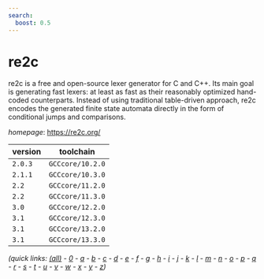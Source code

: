 ```yaml
---
search:
  boost: 0.5
---
```

# re2c

re2c is a free and open-source lexer generator for C and C++. Its main goal is generating fast lexers: at least as fast as their reasonably optimized hand-coded counterparts. Instead of using traditional table-driven approach, re2c encodes the generated finite state automata directly in the form of conditional jumps and comparisons.

*homepage*: <https://re2c.org/>

version | toolchain
--------|----------
``2.0.3`` | ``GCCcore/10.2.0``
``2.1.1`` | ``GCCcore/10.3.0``
``2.2`` | ``GCCcore/11.2.0``
``2.2`` | ``GCCcore/11.3.0``
``3.0`` | ``GCCcore/12.2.0``
``3.1`` | ``GCCcore/12.3.0``
``3.1`` | ``GCCcore/13.2.0``
``3.1`` | ``GCCcore/13.3.0``


*(quick links: [(all)](../index.md) - [0](../0/index.md) - [a](../a/index.md) - [b](../b/index.md) - [c](../c/index.md) - [d](../d/index.md) - [e](../e/index.md) - [f](../f/index.md) - [g](../g/index.md) - [h](../h/index.md) - [i](../i/index.md) - [j](../j/index.md) - [k](../k/index.md) - [l](../l/index.md) - [m](../m/index.md) - [n](../n/index.md) - [o](../o/index.md) - [p](../p/index.md) - [q](../q/index.md) - [r](../r/index.md) - [s](../s/index.md) - [t](../t/index.md) - [u](../u/index.md) - [v](../v/index.md) - [w](../w/index.md) - [x](../x/index.md) - [y](../y/index.md) - [z](../z/index.md))*

